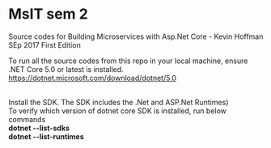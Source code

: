 # MsIT sem 2 
Source codes for Building Microservices with Asp.Net Core - Kevin Hoffman
SEp 2017 First Edition

To run all the source codes from this repo in your local machine, ensure .NET Core 5.0 or latest is installed. <br>
https://dotnet.microsoft.com/download/dotnet/5.0 <br><br>

Install the SDK. The SDK includes the .Net and ASP.Net Runtimes) <br>
To verify which version of dotnet core SDK is installed, run below commands <br>
**dotnet --list-sdks** <br>
**dotnet --list-runtimes** <br>

